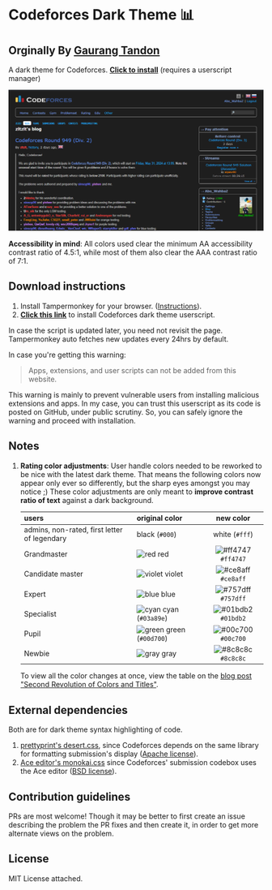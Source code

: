 # Codeforces Dark Theme :bar_chart: 
## Orginally By [Gaurang Tandon](https://github.com/GaurangTandon)
A dark theme for Codeforces. [**Click to install**](https://github.com/abowahbaz/codeforces-darktheme/blob/master/codeforces-darktheme.user.js) (requires a userscript manager)

![screenshot of home page](./imgs/screenshot.png)

**Accessibility in mind**: All colors used clear the minimum AA accessibility contrast ratio of 4.5:1, while most of them also clear the AAA contrast ratio of 7:1.

## Download instructions

1. Install Tampermonkey for your browser. ([Instructions](https://tampermonkey.net/)).
2. [**Click this link**](https://github.com/abowahbaz/codeforces-darktheme/blob/master/codeforces-darktheme.user.js) to install Codeforces dark theme userscript.

In case the script is updated later, you need not revisit the page. Tampermonkey auto fetches new updates every 24hrs by default. 

In case you're getting this warning:

> Apps, extensions, and user scripts can not be added from this website.

This warning is mainly to prevent vulnerable users from installing malicious extensions and apps. In my case, you can trust this userscript as its code is posted on GitHub, under public scrutiny. So, you can safely ignore the warning and proceed with installation.

## Notes

1. **Rating color adjustments**: User handle colors needed to be reworked to be nice with the latest dark theme. That means the following colors now appear only ever so differently, but the sharp eyes amongst you may notice ;) These color adjustments are only meant to **improve contrast ratio of text** against a dark background.

    | users                                        | original color                                                            |                             new color                              |
    | -------------------------------------------- | ------------------------------------------------------------------------- | :----------------------------------------------------------------: |
    | admins, non-rated, first letter of legendary | black (`#000`)                                                            |                           white (`#fff`)                           |
    | Grandmaster                                  | ![red](https://user-images.githubusercontent.com/62207434/181259908-2df502e7-c398-4407-9bd6-1da3cdd8b920.png) red                  | ![#ff4747](https://user-images.githubusercontent.com/62207434/181260614-2738b0d5-f52d-4411-bd79-2ab9f9c37043.png) `#ff4747` |
    | Candidate master                             | ![violet](https://user-images.githubusercontent.com/62207434/181260265-1be718c2-e867-44d0-a066-e588e480fe3b.png) violet            | ![#ce8aff](https://user-images.githubusercontent.com/62207434/181260624-c29a5d22-6c11-4c19-9874-0acc28c64e3e.png) `#ce8aff` |
    | Expert                                       | ![blue](https://user-images.githubusercontent.com/62207434/181260319-bf58addb-b327-4c31-a340-6fde2c6c30d6.png) blue                | ![#757dff](https://user-images.githubusercontent.com/62207434/181260628-a04e4ed5-43b4-485a-8156-8c4a380a4d11.png) `#757dff` |
    | Specialist                                   | ![cyan](https://user-images.githubusercontent.com/62207434/181260378-738f0f7a-5302-41f1-851d-efcad298c265.png) cyan (`#03a89e`)    | ![#01bdb2](https://user-images.githubusercontent.com/62207434/181260639-e6cfad86-0b25-4f07-a23d-4ca73b17885b.png) `#01bdb2` |
    | Pupil                                        | ![green](https://user-images.githubusercontent.com/62207434/181260440-9b43353d-07ad-4c5c-bde7-1703bb413ac3.png) green (`#00d700`) | ![#00c700](https://user-images.githubusercontent.com/62207434/181260653-430462ca-ff29-48a4-ae08-d5ccbda4d648.png) `#00c700` |
    | Newbie                                       | ![gray](https://user-images.githubusercontent.com/62207434/181260480-d0c737a4-7367-454a-9dd2-3ebea0019265.png) gray                | ![#8c8c8c](https://user-images.githubusercontent.com/62207434/181260660-440aab86-daaa-495f-97be-72ab4463f114.png) `#8c8c8c` |

    To view all the color changes at once, view the table on the [blog post "Second Revolution of Colors and Titles"](https://codeforces.com/blog/entry/20638).

## External dependencies

Both are for dark theme syntax highlighting of code.

1. [prettyprint's desert.css](https://github.com/google/code-prettify/blob/master/styles/desert.css), since Codeforces depends on the same library for formatting submission's display ([Apache license](https://github.com/google/code-prettify/blob/master/COPYING)).
2. [Ace editor's monokai.css](https://github.com/ajaxorg/ace/blob/master/lib/ace/theme/monokai.css) since Codeforces' submission codebox uses the Ace editor ([BSD license](https://github.com/ajaxorg/ace/blob/master/LICENSE)).

## Contribution guidelines

PRs are most welcome! Though it may be better to first create an issue describing the problem the PR fixes and then create it, in order to get more alternate views on the problem.

## License

MIT License attached.
